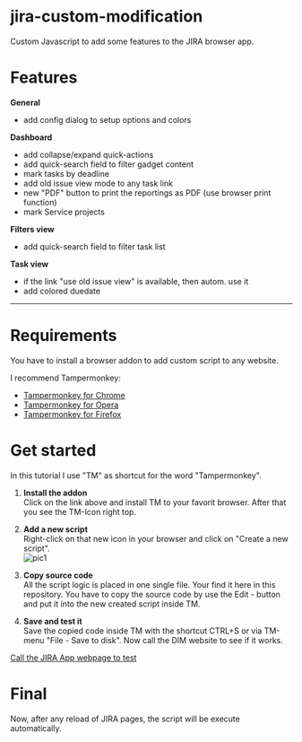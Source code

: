 # jira-custom-modification
Custom Javascript to add some features to the JIRA browser app.

# Features
**General**
- add config dialog to setup options and colors

**Dashboard**
- add collapse/expand quick-actions
- add quick-search field to filter gadget content
- mark tasks by deadline
- add old issue view mode to any task link
- new "PDF" button to print the reportings as PDF (use browser print function)
- mark Service projects

**Filters view**
- add quick-search field to filter task list
 
**Task view**
- if the link "use old issue view" is available, then autom. use it
- add colored duedate

-----

# Requirements
You have to install a browser addon to add custom script to any website.

I recommend Tampermonkey:
* [Tampermonkey for Chrome](https://chrome.google.com/webstore/detail/tampermonkey/dhdgffkkebhmkfjojejmpbldmpobfkfo)
* [Tampermonkey for Opera](https://addons.opera.com/de/extensions/details/tampermonkey-beta/)
* [Tampermonkey for Firefox](https://addons.mozilla.org/de/firefox/addon/tampermonkey/)

# Get started
In this tutorial I use "TM" as shortcut for the word "Tampermonkey".

1. **Install the addon**  
Click on the link above and install TM to your favorit browser. After that you see the TM-Icon right top.

2. **Add a new script**  
Right-click on that new icon in your browser and click on "Create a new script".  
![pic1](https://c1.staticflickr.com/8/7844/46390822204_603ee56e06.jpg)

3. **Copy source code**  
All the script logic is placed in one single file. Your find it here in this repository.
You have to copy the source code by use the Edit - button and put it into the new created script inside TM.

4. **Save and test it**  
Save the copied code inside TM with the shortcut CTRL+S or via TM-menu "File - Save to disk".
Now call the DIM website to see if it works.

[Call the JIRA App webpage to test](https://positivmultimedia.atlassian.net/secure/Dashboard.jspa)

# Final
Now, after any reload of JIRA pages, the script will be execute automatically.

